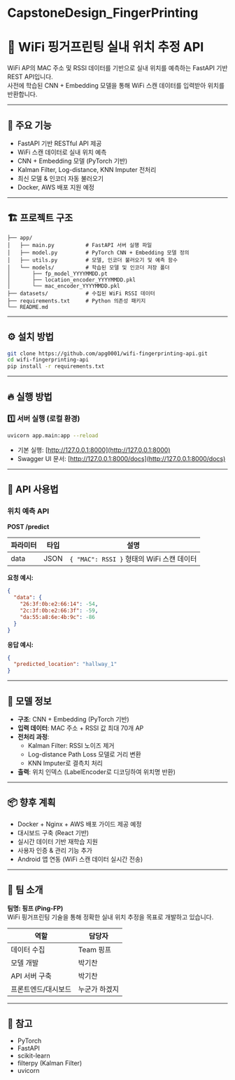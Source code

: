 # CapstoneDesign_FingerPrinting
# 📍 WiFi 핑거프린팅 실내 위치 추정 API

WiFi AP의 MAC 주소 및 RSSI 데이터를 기반으로 실내 위치를 예측하는 FastAPI 기반 REST API입니다.  
사전에 학습된 CNN + Embedding 모델을 통해 WiFi 스캔 데이터를 입력받아 위치를 반환합니다.

---

## 🚀 주요 기능

- FastAPI 기반 RESTful API 제공
- WiFi 스캔 데이터로 실내 위치 예측
- CNN + Embedding 모델 (PyTorch 기반)
- Kalman Filter, Log-distance, KNN Imputer 전처리
- 최신 모델 & 인코더 자동 불러오기
- Docker, AWS 배포 지원 예정

---

## 🏗️ 프로젝트 구조

```
├── app/
│   ├── main.py          # FastAPI 서버 실행 파일
│   ├── model.py         # PyTorch CNN + Embedding 모델 정의
│   ├── utils.py         # 모델, 인코더 불러오기 및 예측 함수
│   └── models/          # 학습된 모델 및 인코더 저장 폴더
│       ├── fp_model_YYYYMMDD.pt
│       ├── location_encoder_YYYYMMDD.pkl
│       └── mac_encoder_YYYYMMDD.pkl
├── datasets/            # 수집된 WiFi RSSI 데이터
├── requirements.txt     # Python 의존성 패키지
└── README.md
```

---

## ⚙️ 설치 방법

```bash
git clone https://github.com/apg0001/wifi-fingerprinting-api.git
cd wifi-fingerprinting-api
pip install -r requirements.txt
```

---

## 🔥 실행 방법

### 1️⃣ 서버 실행 (로컬 환경)

```bash
uvicorn app.main:app --reload
```

- 기본 실행: [http://127.0.0.1:8000](http://127.0.0.1:8000)
- Swagger UI 문서: [http://127.0.0.1:8000/docs](http://127.0.0.1:8000/docs)

---

## 📡 API 사용법

### 위치 예측 API

**POST /predict**

| 파라미터 | 타입  | 설명 |
|----------|------|------------|
| data     | JSON | `{ "MAC": RSSI }` 형태의 WiFi 스캔 데이터 |

**요청 예시:**

```json
{
  "data": {
    "26:3f:0b:e2:66:14": -54,
    "2c:3f:0b:e2:66:3f": -59,
    "da:55:a8:6e:4b:9c": -86
  }
}
```

**응답 예시:**

```json
{
  "predicted_location": "hallway_1"
}
```

---

## 🧠 모델 정보

- **구조**: CNN + Embedding (PyTorch 기반)
- **입력 데이터**: MAC 주소 + RSSI 값 최대 70개 AP
- **전처리 과정**:
  - Kalman Filter: RSSI 노이즈 제거
  - Log-distance Path Loss 모델로 거리 변환
  - KNN Imputer로 결측치 처리
- **출력**: 위치 인덱스 (LabelEncoder로 디코딩하여 위치명 반환)

---

## 📦 향후 계획

- Docker + Nginx + AWS 배포 가이드 제공 예정
- 대시보드 구축 (React 기반)
- 실시간 데이터 기반 재학습 지원
- 사용자 인증 & 관리 기능 추가
- Android 앱 연동 (WiFi 스캔 데이터 실시간 전송)

---

## 👥 팀 소개

**팀명: 핑프 (Ping-FP)**  
WiFi 핑거프린팅 기술을 통해 정확한 실내 위치 추정을 목표로 개발하고 있습니다.

| 역할           | 담당자 |
|----------------|--------|
| 데이터 수집    | Team 핑프    |
| 모델 개발      | 박기찬    |
| API 서버 구축  | 박기찬    |
| 프론트엔드/대시보드 | 누군가 하겠지 |

---

## 📝 참고

- PyTorch
- FastAPI
- scikit-learn
- filterpy (Kalman Filter)
- uvicorn
